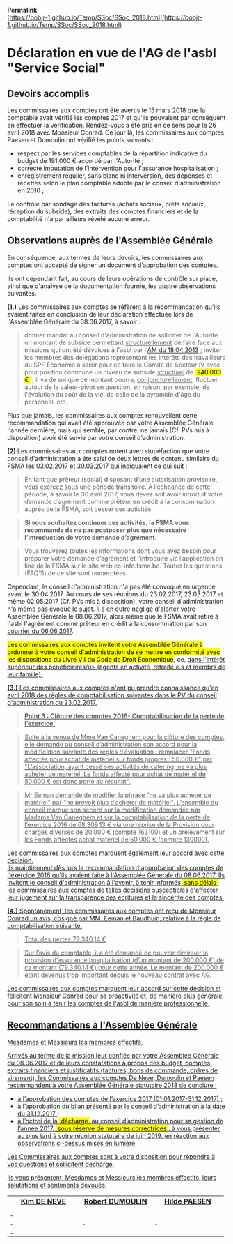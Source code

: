 <link rel="stylesheet" href="Ulysses.css">

**Permalink**  
[https://bobjr-1.github.io/Temp/SSoc/SSoc_2018.html](https://bobjr-1.github.io/Temp/SSoc/SSoc_2018.html)

# Déclaration en vue de l'AG de l'asbl "Service Social"

## Devoirs accomplis

Les commissaires aux comptes ont été avertis le 15 mars 2018 que la comptable avait vérifié les comptes 2017 et qu'ils pouvaient par conséquent en effectuer la vérification. Rendez-vous a été pris en ce sens pour le 26 avril 2018 avec Monsieur Conrad.
Ce jour là, les commissaires aux comptes Paesen et Dumoulin ont vérifié les points suivants :

* respect par les services comptables de la répartition indicative du budget de 191.000 &euro; accordé par l'Autorité ;  
* correcte imputation de l'intervention pour l'assurance hospitalisation ;  
* enregistrement régulier, sans blanc ni interversion, des dépenses et recettes selon le plan comptable adopté par le conseil d'administration en 2010 ;  

Le contrôle par sondage des factures (achats sociaux, prêts sociaux, réception du subside), des extraits des comptes financiers et de la comptabilité n'a par ailleurs révélé aucune erreur.

## Observations auprès de l'Assemblée Générale

En conséquence, aux termes de leurs devoirs, les commissaires aux comptes ont accepté de signer un document d’approbation des comptes.

Ils ont cependant fait, au cours de leurs opérations de contrôle sur place, ainsi que d'analyse de la documentation fournie, les quatre observations suivantes.

**(1.)** Les commissaires aux comptes se réfèrent à la recommandation qu'ils avaient faites en conclusion de leur déclaration effectuée lors de l'Assemblée Générale du 08.06.2017, à savoir :

> donner mandat au conseil d'administration de solliciter de l'Autorité un montant de subside permettant <u>structurellement</u> de faire face aux missions qui ont été dévolues à l'asbl par l'[AM du 18.04.2013](AR_20130418.pdf) ; inviter les membres des délégations représentant les intérêts des travailleurs du SPF &Eacute;conomie à saisir pour ce faire le Comité de Secteur IV avec pour position commune un niveau de subside <u>structurel</u> de <mark>&nbsp;240.000 &euro;&nbsp;</mark> ; il va de soi que ce montant pourra, <u>conjoncturellement</u>, fluctuer autour de la valeur-pivot en question, en raison, par exemple, de l'évolution du coût de la vie, de celle de la pyramide d'âge du personnel, etc.

Plus que jamais, les commissaires aux comptes renouvellent cette recommandation qui avait été approuvée par votre Assemblée Générale l'année dernière, mais qui semble, par contre, ne jamais (Cf. PVs mis à disposition) avoir été suivie par votre conseil d'administration.

**(2)** Les commissaires aux comptes notent avec stupéfaction que votre conseil d'administration a été saisi de deux lettres de contenu similaire du FSMA les [03.02.2017](20170203_FSMA.pdf) et [30.03.2017](20170330_FSMA.pdf) qui indiquaient ce qui suit :

> En tant que prêteur (social) disposant d’une autorisation provisoire, vous exercez sous une période transitoire. &Agrave; l’échéance de cette période, à savoir le 30 avril 2017, vous devez soit avoir introduit votre demande d’agrément comme prêteur en crédit à la consommation auprés de la FSMA, soit cesser ces activités.

> **Si vous souhaitez continuer ces activités, la FSMA vous recommande de ne pas postposer plus que nécessaire l’introduction de votre demande d’agrément.**

> Vous trouverez toutes les informations dont vous avez besoin pour préparer votre demande d’agrément et l’introduire via l’application on-line de la FSMA sur le site web cc-info.fsma.be. Toutes les questions (FAQ’S) de ce site sont numérotées.

Cependant, le conseil d'administration n'a pas été convoqué en urgence avant le 30.04.2017. Au cours de ses réunions du 23.02.2017, 23.03.2017 et même 02.05.2017 (Cf. PVs mis à disposition), votre conseil d'administration n'a même pas évoqué le sujet. Il a en outre négligé d'alerter votre Assemblée Générale le 08.06.2017, alors même que le FSMA avait retiré à l'asbl l'agrément comme prêteur en crédit a la consommation par son [courrier du 06.06.2017](20170606_FSMA.pdf).

<mark>Les commissaires aux comptes invitent votre Assemblée Générale à ordonner à votre conseil d'administration de se mettre en conformité avec les dispositions du Livre VII du Code de Droit &Eacute;conomique</mark>, ce, <u>dans l'intérêt supérieur des bénéficiaires/u> (agents en activité, retraité.e.s et membrs de leur famille).

**(3.)** Les commissaires aux comptes n'ont pu prendre connaissance qu'en avril 2018 des règles de comptabilisation suivantes dans le PV du conseil d'administration du 23.02.2017.

> **Point 3 : Clôture des comptes 2016- Comptabilisation de la perte de l’exercice.**

> Suite à la venue de Mme Van Caneghem pour la clôture des comptes, elle demande au conseil d’administration son accord pour la modification suivante des règles d’évaluation : remplacer "Fonds affectés pour achat de matériel sur fonds propres : 50.000 &euro;" par "L’association, ayant cessé ses activités de catering, ne va plus acheter de matériel. Le fonds affecté pour achat de matériel de 50.000 &euro; est donc porté au résultat".

> Mr Eeman demande de modifier la phrase "ne va plus acheter de matériel" par "ne prévoit plus d’acheter de matériel". L’ensemble du conseil marque son accord sur la modification demandée par Madame Van Caneghem et sur la comptabilisation de la perte de l’exercice 2016 de 68.309,13 &euro; via une reprise de la Provision pour charges diverses de 20.000 &euro; (compte 163100) et un prélèvement sur les Fonds affectés achat matériel de 50.000 &euro; (compte 130000). 

Les commissaires aux comptes marquent également leur accord avec cette décision.  
Ils maintiennent dès lors la recommandation d'approbation des comptes de l'exercice 2016 qu'ils avaient faite à l'Assemblée Générale du 08.06.2017. Ils invitent le conseil d'administration <u>à l'avenir, à tenir informés <mark>&nbsp;sans délais&nbsp;</mark> les commissaires aux comptes</u> de telles décisions susceptibles d'affecter leur jugement sur la transparence des écritures et la sincérité des comptes.

**(4.)** Spontanément, les commissaires aux comptes ont reçu de Monsieur Conrad un [avis, cosigné par MM. Eeman et Baudhuin](utilisation_fonds_propres.pdf), relative à la règle de comptabilisation suivante.

> Total des pertes 79.340,14 &euro;

> Sur l’avis du comptable, il a été demandé de pouvoir diminuer la provision d’assurance hospitalisation (d’un montant de 200.000 &euro;) de ce montant (79.340,14 &euro;) pour cette année. Le montant de 200.000 &euro; étant devenus trop important depuis le nouveau contrat avec AG.

Les commissaires aux comptes marquent leur accord sur cette décision et félicitent Monsieur Conrad pour sa proactivité et, de manière plus générale, pour son soin à tenir les comptes de l'asbl de manière professionnelle.

## Recommandations à l'Assemblée Générale

Mesdames et Messieurs les membres effectifs,

Arrivés au terme de la mission leur confiée par votre Assemblée Générale du 08.06.2017 et de leurs constatations à propos des budget, comptes, extraits financiers et justificatifs (factures, bons de commande, ordres de virement), les Commissaires aux comptes De Neve, Dumoulin et Paesen recommandent à votre Assemblée Générale statutaire 2018 de conclure :

* à l’approbation des comptes de l’exercice 2017 (01.01.2017-31.12.2017) ;
* à l’approbation du bilan présenté par le conseil d’administration à la date du 31.12.2017 ;
* à l’octroi de la <mark>&nbsp;décharge&nbsp;</mark> au conseil d’administration pour sa gestion de l’année 2017, <mark>&nbsp;sous réserve de mesures correctrices&nbsp;</mark>, à vous présenter <u>au plus tard à votre réunion statutaire de juin 2019</u>, en réaction aux observations ci-dessus mises en lumière.

Les Commissaires aux comptes sont à votre disposition pour répondre à vos questions et sollicitent décharge.

Ils vous présentent, Mesdames et Messieurs les membres effectifs, leurs salutations et sentiments dévoués. 

<table>
<tr align="center">
<td width="150px"><b>Kim DE NEVE</b></td><td width="150px"><b>Robert DUMOULIN</b></td><td width="150px"><b>Hilde PAESEN</b></td>
</tr>
<tr>
<td>&nbsp;<br>&nbsp;<br>&nbsp;</td><td>&nbsp;</td><td>&nbsp;</td>
</tr>
</table>
